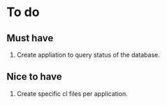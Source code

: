 # To do

## Must have
1. Create appliation to query status of the database.

## Nice to have
1. Create specific cl files per application.
